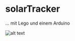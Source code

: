 # solarTracker
... mit Lego und einem Arduino

![alt text]([https://jooinn.com/images/lonely-tree-reflection-3.jpg](https://jooinn.com/images/lonely-tree-reflection-3.jpg))
